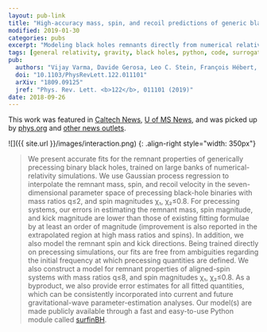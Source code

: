 ```yaml
---
layout: pub-link
title: "High-accuracy mass, spin, and recoil predictions of generic black-hole merger remnants"
modified: 2019-01-30
categories: pubs
excerpt: "Modeling black holes remnants directly from numerical relativity"
tags: [general relativity, gravity, black holes, python, code, surrogate]
pub:
  authors: "Vijay Varma, Davide Gerosa, Leo C. Stein, François Hébert, and Hao Zhang"
  doi: "10.1103/PhysRevLett.122.011101"
  arXiv: "1809.09125"
  jref: "Phys. Rev. Lett. <b>122</b>, 011101 (2019)"
date: 2018-09-26
---
```


This work was featured in [Caltech
News](http://www.caltech.edu/news/when-black-holes-collide-85110), [U
of MS
News](https://news.olemiss.edu/making-better-predictions-black-hole-smash-ups/),
and was picked up by
[phys.org](https://phys.org/news/2019-01-physicists-supercomputers-ai-accurate-black.html)
and [other news outlets](https://aps.altmetric.com/details/53748662).

![]({{ site.url }}/images/interaction.png)
{: .align-right style="width: 350px"}
> We present accurate fits for the remnant properties of generically
> precessing binary black holes, trained on large banks of
> numerical-relativity simulations. We use Gaussian process regression
> to interpolate the remnant mass, spin, and recoil velocity in the
> seven-dimensional parameter space of precessing black-hole binaries
> with mass ratios q≤2, and spin magnitudes χ₁, χ₂≤0.8. For precessing
> systems, our errors in estimating the remnant mass, spin magnitude,
> and kick magnitude are lower than those of existing fitting formulae
> by at least an order of magnitude (improvement is also reported in
> the extrapolated region at high mass ratios and spins). In addition,
> we also model the remnant spin and kick directions. Being trained
> directly on precessing simulations, our fits are free from
> ambiguities regarding the initial frequency at which precessing
> quantities are defined. We also construct a model for remnant
> properties of aligned-spin systems with mass ratios q≤8, and spin
> magnitudes χ₁, χ₂≤0.8. As a byproduct, we also provide error
> estimates for all fitted quantities, which can be consistently
> incorporated into current and future gravitational-wave
> parameter-estimation analyses. Our model(s) are made publicly
> available through a fast and easy-to-use Python module called
> [surfinBH](https://pypi.org/project/surfinBH/).
